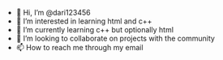 - 👋 Hi, I’m @dari123456
- 👀 I’m interested in learning html and c++
- 🌱 I’m currently learning c++ but optionally html
- 💞️ I’m looking to collaborate on projects with the community
- 📫 How to reach me through my email

<!---
dari123456/dari123456 is a ✨ special ✨ repository because its `README.md` (this file) appears on your GitHub profile.
You can click the Preview link to take a look at your changes.
--->
